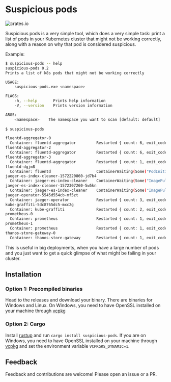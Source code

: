 # Suspicious pods

![crates.io](https://img.shields.io/crates/v/suspicious-pods.svg)

Suspicious pods is a very simple tool, which does a very simple task: print a list of pods in your Kubernetes cluster that might not be working correctly, along with a reason on why that pod is considered suspicious.

Example:

```bash
$ suspicious-pods -- help
suspicious-pods 0.2
Prints a list of k8s pods that might not be working correctly

USAGE:
    suspicious-pods.exe <namespace>

FLAGS:
    -h, --help       Prints help information
    -V, --version    Prints version information

ARGS:
    <namespace>    The namespace you want to scan [default: default]
    
$ suspicious-pods

fluentd-aggregator-0
  Container: fluentd-aggregator         Restarted { count: 6, exit_code: 1, reason: Some("Error") }
fluentd-aggregator-2
  Container: fluentd-aggregator         Restarted { count: 6, exit_code: 1, reason: Some("Error") }
fluentd-aggregator-3
  Container: fluentd-aggregator         Restarted { count: 1, exit_code: 1, reason: Some("Error") }
fluentd-dgjm8
  Container: fluentd                    ContainerWaiting(Some("PodInitializing"))
jaeger-es-index-cleaner-1572220860-jd7b4
  Container: jaeger-es-index-cleaner    ContainerWaiting(Some("ImagePullBackOff"))
jaeger-es-index-cleaner-1572307260-5w5kn
  Container: jaeger-es-index-cleaner    ContainerWaiting(Some("ImagePullBackOff"))
jaeger-operator-5545d554cb-mf5zt
  Container: jaeger-operator            Restarted { count: 3, exit_code: 137, reason: Some("OOMKilled") }
kube-graffiti-5dc8765dc5-mxc2g
  Container: kube-graffiti              Restarted { count: 2, exit_code: 1, reason: Some("Error") }
prometheus-0
  Container: prometheus                 Restarted { count: 1, exit_code: 1, reason: Some("Error") }
prometheus-1
  Container: prometheus                 Restarted { count: 1, exit_code: 1, reason: Some("Error") }
thanos-store-gateway-0
  Container: thanos-store-gateway       Restarted { count: 1, exit_code: 137, reason: Some("OOMKilled") }
```

This is useful in big deployments, when you have a large number of pods and you just want to get a quick glimpse of what might be failing in your cluster.

## Installation

### Option 1: Precompiled binaries

Head to the releases and download your binary. There are binaries for Windows and Linux. On Windows, you need to have OpenSSL installed on your machine through [vcpkg](https://github.com/Microsoft/vcpkg)

### Option 2: Cargo

Install [rustup](https://rustup.rs/) and run `cargo install suspicious-pods`. If you are on Windows, you need to have OpenSSL installed on your machine through [vcpkg](https://github.com/Microsoft/vcpkg) and set the environment variable `VCPKGRS_DYNAMIC=1`.


## Feedback

Feedback and contributions are welcome! Please open an issue or a PR.
